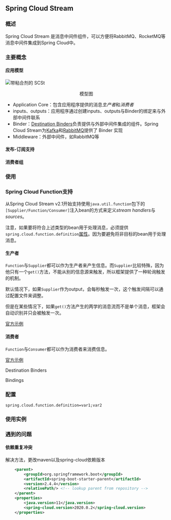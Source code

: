## Spring Cloud Stream

### 概述

Spring Cloud Stream 是消息中间件组件，可以方便将RabbitMQ、RocketMQ等消息中间件集成到Spring Cloud中。

### 主要概念

#### 应用模型

![带粘合剂的 SCSt](https://gitee.com/lin_haoran/Picgo/raw/master/img/SCSt-with-binder.png)

<center>模型图</center>

- Application Core：包含应用程序提供的消息*生产者*和*消费者*
- inputs、outputs：应用程序通过创建inputs、outputs与Binder的绑定来与外部中间件联系
- Binder：[Destination Binders](https://docs.spring.io/spring-cloud-stream/docs/3.1.3/reference/html/spring-cloud-stream.html#_destination_binders)负责提供与外部中间件集成的组件。Spring Cloud Stream为[Kafka](https://github.com/spring-cloud/spring-cloud-stream-binder-kafka)和[RabbitMQ](https://github.com/spring-cloud/spring-cloud-stream-binder-rabbit)提供了 Binder 实现
- Middleware：外部中间件，如RabbitMQ等

#### 发布-订阅支持

#### 消费者组

### 使用

### Spring Cloud Function支持

从Spring Cloud Stream v2.1开始支持使用`java.util.function`包下的`[Supplier/Function/Consumer]`注入bean的方式来定义*stream handlers*与*sources*。

注意，如果要将符合上述类型的bean用于处理消息，必须提供`spring.cloud.function.definition`[属性](#配置)。因为要避免将非目标的bean用于处理消息。

#### 生产者

`Function`与`Supplier`都可以作为生产者来产生信息。而`Supplier`比较特殊，因为他只有一个`get()`方法，不能从别的信息源来触发，所以框架提供了一种轮询触发的机制。

默认情况下，如果`Supplier`作为output，会每秒触发一次，这个触发间隔可以通过配置文件来调整。

但是在某些情况下，如果`get()`方法产生的两学的消息流而不是单个消息，框架会自动识别并只会被触发一次。

[官方示例](https://docs.spring.io/spring-cloud-stream/docs/3.1.3/reference/html/spring-cloud-stream.html#_suppliers_sources)

#### 消费者

`Function`与`Consumer`都可以作为消费者来消费信息。

[官方示例](https://docs.spring.io/spring-cloud-stream/docs/3.1.3/reference/html/spring-cloud-stream.html#_consumer_reactive)

Destination Binders

Bindings

#### 

### 配置

```properties
spring.cloud.function.definition=var1;var2
```



### 使用实例

### 遇到的问题

#### 依赖重复冲突

解决方法，更改maven以及spring-cloud依赖版本

```xml
	<parent>
		<groupId>org.springframework.boot</groupId>
		<artifactId>spring-boot-starter-parent</artifactId>
		<version>2.4.4</version>
		<relativePath/> <!-- lookup parent from repository -->
	</parent>
	<properties>
		<java.version>11</java.version>
		<spring-cloud.version>2020.0.2</spring-cloud.version>
	</properties>

```

